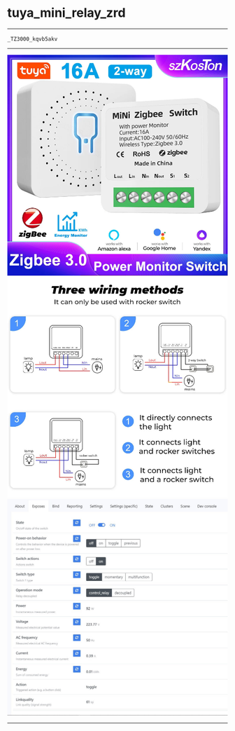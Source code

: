 # tuya_mini_relay_zrd

---

	_TZ3000_kqvb5akv
	
---

<img src="doc/images/mini_relay.jpg"/>

<img src="doc/images/switch_relay.jpg"/>

<img src="doc/images/exposes.jpg"/>

---
